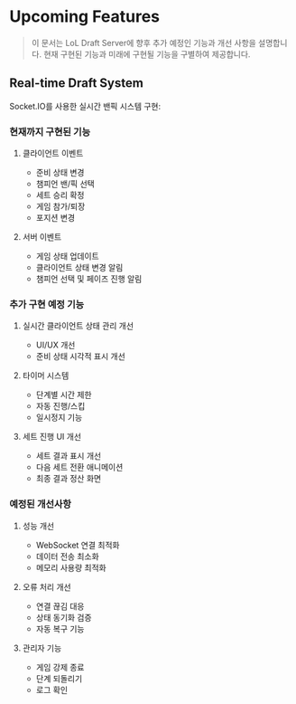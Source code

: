 # Upcoming Features

> 이 문서는 LoL Draft Server에 향후 추가 예정인 기능과 개선 사항을 설명합니다. 현재 구현된 기능과 미래에 구현될 기능을 구별하여 제공합니다.

## Real-time Draft System

Socket.IO를 사용한 실시간 밴픽 시스템 구현:

### 현재까지 구현된 기능

1. 클라이언트 이벤트

   - 준비 상태 변경
   - 챔피언 밴/픽 선택
   - 세트 승리 확정
   - 게임 참가/퇴장
   - 포지션 변경

2. 서버 이벤트
   - 게임 상태 업데이트
   - 클라이언트 상태 변경 알림
   - 챔피언 선택 및 페이즈 진행 알림

### 추가 구현 예정 기능

1. 실시간 클라이언트 상태 관리 개선

   - UI/UX 개선
   - 준비 상태 시각적 표시 개선

2. 타이머 시스템

   - 단계별 시간 제한
   - 자동 진행/스킵
   - 일시정지 기능

3. 세트 진행 UI 개선
   - 세트 결과 표시 개선
   - 다음 세트 전환 애니메이션
   - 최종 결과 정산 화면

### 예정된 개선사항

1. 성능 개선

   - WebSocket 연결 최적화
   - 데이터 전송 최소화
   - 메모리 사용량 최적화

2. 오류 처리 개선

   - 연결 끊김 대응
   - 상태 동기화 검증
   - 자동 복구 기능

3. 관리자 기능
   - 게임 강제 종료
   - 단계 되돌리기
   - 로그 확인
